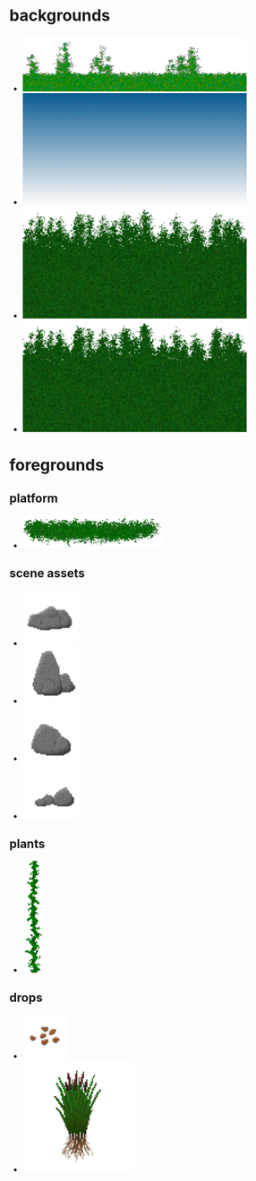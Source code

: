 # backgrounds
* ![](background-grass_L.png)
* ![](background-sky_L.png)
* ![](background-tree1_L.png)
* ![](background-tree2_L.png)
# foregrounds
## platform
* ![](foreground-platform_L.png)
## scene assets
* ![](foreground-rock1_L.png)
* ![](foreground-rock2_L.png)
* ![](foreground-rock3_L.png)
* ![](foreground-rock4_L.png)
## plants
* ![](foreground-vine1_L.png)
## drops
* ![](foreground-seeds1_L.png)
* ![](foreground-cattail1_L.png)
